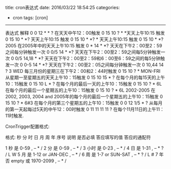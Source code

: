 title: cron表达式
date: 2016/03/22 18:54:25
categories:
- cron
tags: [cron]
---
表达式 解释
0 0 12 \* \* ? 在天天中午12：00触发
0 15 10 ? \* \*天天上午10:15 触发
0 15 10 \* \*? 天天上午10:15 触发
0 15 10 \* \*? * 天天上午10:15 触发
0 15 10 \* \*? 2005 在2005年中的天天上午10:15 触发
0 * 14 \* \*? 天天在下午2：00至2：59之间每分钟触发一次
0 0/5 14 \* \*? 天天在下午2：00至2：59之间每5分钟触发一次
0 0/5 14,18 \* \*? 天天在下午2：00至2：59和6：00至6：59之间的每5分钟触发一次
0 0-5 14 \* \*? 天天在下午2：00至2：05之间每分钟触发一次
0 10,44 14 ? 3 WED 每三月份的星期三在下午2：00和2：44时触发
0 15 10 ? \* MON-FRI 从星期一至星期五的天天上午10：15触发
0 15 10 15 \* ? 在每个月的每15天的上午10：15触发
0 15 10 L \* ? 在每个月的最后一天的上午10：15触发
0 15 10 ? \* 6L 在每个月的最后一个星期五的上午10：15触发
0 15 10 ? \* 6L 2002-2005 在2002, 2003, 2004 and 2005年的每个月的最后一个星期五的上午10：15触发
0 15 10 ? \* 6#3 在每个月的第三个星期五的上午10：15触发
0 0 12 1/5 \* ? 从每月的第一天起每过5天的中午12：00时触发
0 11 11 11 11 ? 在每个11月11日的上午11：11时触发.

 

CronTrigger配置格式:

格式: 秒   分   时  日   月   周   年 
序号     说明         是否必填  答应填写的值               答应的通配符

1  秒     是       0-59                       , – \* /
2  分     是       0-59                       , – \* /
3 小时    是       0-23                       , – \* /
4  日     是       1-31                       , – \* ? / L W
5  月     是       1-12 or JAN-DEC            , – \* /
6  周     是       1-7 or SUN-SAT             , – \* ? / L #
7  年     否       empty 或 1970-2099         , – \* /